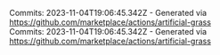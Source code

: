 Commits: 2023-11-04T19:06:45.342Z - Generated via https://github.com/marketplace/actions/artificial-grass
<br>
Commits: 2023-11-04T19:06:45.342Z - Generated via https://github.com/marketplace/actions/artificial-grass
<br>
